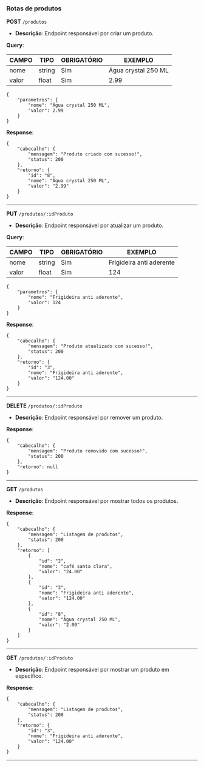 ### Rotas de produtos

**POST** `/produtos`

- **Descrição**: Endpoint responsável por criar um produto.

**Query**:

| CAMPO        | TIPO   | OBRIGATÓRIO   | EXEMPLO                 |
| ------------ | ------ | ------------- | ----------------------- |
| nome         | string | Sim           | Água crystal 250 ML     |
| valor        | float  | Sim           | 2.99                    |

```
{
    "parametros": {
        "nome": "Água crystal 250 ML",
        "valor": 2.99
    }
}
```

**Response**:

```
{
    "cabecalho": {
        "mensagem": "Produto criado com sucesso!",
        "status": 200
    },
    "retorno": {
        "id": "8",
        "nome": "Água crystal 250 ML",
        "valor": "2.99"
    }
}
```

---

**PUT** `/produtos/:idProduto`

- **Descrição**: Endpoint responsável por atualizar um produto.

**Query**:

| CAMPO        | TIPO   | OBRIGATÓRIO   | EXEMPLO                  |
| ------------ | ------ | ------------- | ------------------------ |
| nome         | string | Sim           | Frigideira anti aderente |
| valor        | float  | Sim           | 124                      |

```
{
    "parametros": {
        "nome": "Frigideira anti aderente",
        "valor": 124
    }
}
```

**Response**:

```
{
    "cabecalho": {
        "mensagem": "Produto atualizado com sucesso!",
        "status": 200
    },
    "retorno": {
        "id": "3",
        "nome": "Frigideira anti aderente",
        "valor": "124.00"
    }
}
```

---

**DELETE** `/produtos/:idProduto`

- **Descrição**: Endpoint responsável por remover um produto.

**Response**:

```
{
    "cabecalho": {
        "mensagem": "Produto removido com sucesso!",
        "status": 200
    },
    "retorno": null
}
```

---

**GET** `/produtos`

- **Descrição**: Endpoint responsável por mostrar todos os produtos.

**Response**:

```
{
    "cabecalho": {
        "mensagem": "Listagem de produtos",
        "status": 200
    },
    "retorno": [
        {
            "id": "2",
            "nome": "café santa clara",
            "valor": "24.00"
        },
        {
            "id": "3",
            "nome": "Frigideira anti aderente",
            "valor": "124.00"
        },
        {
            "id": "8",
            "nome": "Água crystal 250 ML",
            "valor": "2.00"
        }
    ]
}

```

---

**GET** `/produtos/:idProduto`

- **Descrição**: Endpoint responsável por mostrar um produto em específico.

**Response**:

```
{
    "cabecalho": {
        "mensagem": "Listagem de produtos",
        "status": 200
    },
    "retorno": {
        "id": "3",
        "nome": "Frigideira anti aderente",
        "valor": "124.00"
    }
}

```

---
